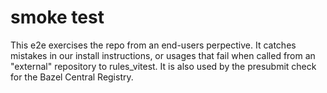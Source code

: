 # smoke test

This e2e exercises the repo from an end-users perpective.
It catches mistakes in our install instructions, or usages that fail when called from an "external" repository to rules_vitest.
It is also used by the presubmit check for the Bazel Central Registry.

